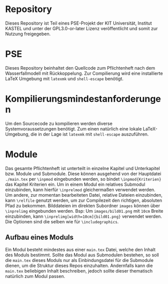 # Repository
Dieses Repository ist Teil eines PSE-Projekt der KIT Universität, Institut KASTEL und unter der GPL3.0-or-later Lizenz veröffentlicht und somit zur Nutzung freigegeben.

# PSE
Dieses Repository beinhaltet den Quellcode zum Pflichtenheft nach dem Wasserfallmodell mit Rückkoppelung.
Zur Compilierung wird eine installierte LaTeX Umgebung mit `latexmk` und `shell-escape` benötigt.

# Kompilierungsmindestanforderungen
Um den Sourcecode zu kompilieren werden diverse Systemvoraussetzungen benötigt. Zum einen natürlich eine lokale LaTeX-Umgebung, die in der Lage ist `latexmk` mit `shell-escape` auszuführen.

# Module
Das gesamte Pflichtenheft ist unterteilt in einzelne Kapitel und Unterkapitel bzw. Module und Submodule. Diese können ausgehend von der Hauptdatei `./main.tex` per `\inpmod` eingebunden werden, so bindet `\inpmod{Kriterien}` das Kapitel Kriterien ein. Um in einem Modul ein relatives Submodul einzubinden, kann hierfür `\inprelmod` gleichermaßen verwendet werden.
Um andere, zur momentan bearbeiteten Datei, relative Dateien einzubinden, kann `\relfile` genutzt werden, um zur Compilezeit den richtigen, absoluten Pfad zu bekommen.
Bilddateien im direkten Subordner `images` können über `\inprelimg` eingebunden werden. Bsp: Um `images/bild01.png` mit `10cm` Breite einzubinden, kann `\inprelimg[width=10cm]{bild01.png}` verwendet werden. Die Optionen sind die selben wie für `\includegraphics`.

## Aufbau eines Moduls
Ein Modul besteht mindestes aus einer `main.tex` Datei, welche den Inhalt des Moduls bestimmt. Sollte das Modul aus Submodulen bestehen, so soll die `main.tex` dieses Moduls nur als Einbindungsdatei für die Submodule dienen, um die Struktur dieses Repos einzuhalten.
Andernfalls kann die `main.tex` beliebigen Inhalt beschreiben, jedoch sollte dieser thematisch natürlich zum Modul passen.
